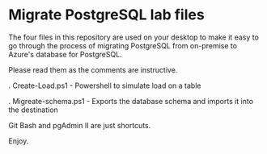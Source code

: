 # Migrate PostgreSQL lab files

The four files in this repository are used on your desktop to make it easy to go through the process of migrating PostgreSQL from on-premise to Azure's database for PostgreSQL.

Please read them as the comments are instructive.

. Create-Load.ps1     - Powershell to simulate load on a table

. Migreate-schema.ps1 - Exports the database schema and imports it into the destination

Git Bash and pgAdmin II are just shortcuts.

Enjoy.
